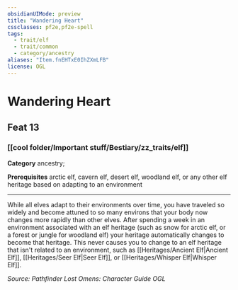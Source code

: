 ```yaml
---
obsidianUIMode: preview
title: "Wandering Heart"
cssclasses: pf2e,pf2e-spell
tags:
  - trait/elf
  - trait/common
  - category/ancestry
aliases: "Item.fnEHTxE0IhZXmLFB"
license: OGL
---
```

# Wandering Heart
## Feat 13
### [[cool folder/Important stuff/Bestiary/zz_traits/elf]]

**Category** ancestry; 



**Prerequisites** arctic elf, cavern elf, desert elf, woodland elf, or any other elf heritage based on adapting to an environment
* * *
While all elves adapt to their environments over time, you have traveled so widely and become attuned to so many environs that your body now changes more rapidly than other elves. After spending a week in an environment associated with an elf heritage (such as snow for arctic elf, or a forest or jungle for woodland elf) your heritage automatically changes to become that heritage. This never causes you to change to an elf heritage that isn't related to an environment, such as [[Heritages/Ancient Elf|Ancient Elf]], [[Heritages/Seer Elf|Seer Elf]], or [[Heritages/Whisper Elf|Whisper Elf]].

*Source: Pathfinder Lost Omens: Character Guide*
*OGL*